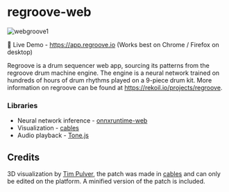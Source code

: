 # regroove-web

![webgroove1](https://user-images.githubusercontent.com/82545229/129198391-c632dbdf-9eec-4b27-8f5c-dc6976915d97.png)

🚀 Live Demo - https://app.regroove.io (Works best on Chrome / Firefox on desktop)

Regroove is a drum sequencer web app, sourcing its patterns from the regroove drum machine engine. The engine is a neural network trained on hundreds of hours of drum rhythms played on a 9-piece drum kit. More information on regroove can be found at https://rekoil.io/projects/regroove.


### Libraries

- Neural network inference - [onnxruntime-web](https://github.com/onnxruntime/js/web)
- Visualization - [cables](https://cables.gl/)
- Audio playback - [Tone.js](https://tonejs.github.io/)

## Credits

3D visualization by [Tim Pulver](https://timpulver.de/), the patch was made in [cables](https://cables.gl/) and can only be edited on the platform. A minified version of the patch is included.

